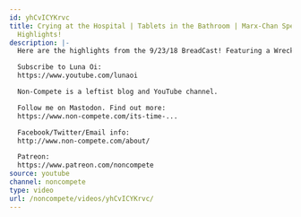 ```yaml
---
id: yhCvICYKrvc
title: Crying at the Hospital | Tablets in the Bathroom | Marx-Chan Speaks Out | BreadCast
  Highlights!
description: |-
  Here are the highlights from the 9/23/18 BreadCast! Featuring a Wrecked McDonald's Meme and the immortal science of Marxism-Leninism-Lunaism!

  Subscribe to Luna Oi:
  https://www.youtube.com/lunaoi

  Non-Compete is a leftist blog and YouTube channel.

  Follow me on Mastodon. Find out more:
  https://www.non-compete.com/its-time-...

  Facebook/Twitter/Email info:
  http://www.non-compete.com/about/

  Patreon:
  https://www.patreon.com/noncompete
source: youtube
channel: noncompete
type: video
url: /noncompete/videos/yhCvICYKrvc/
---
```

